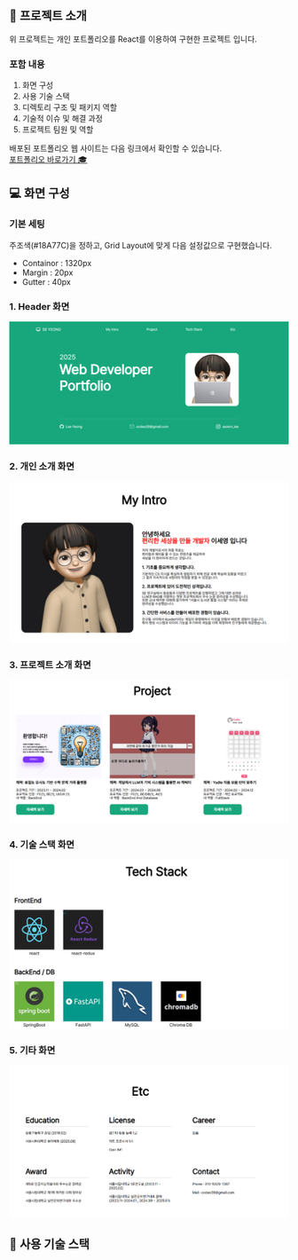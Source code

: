 ## 🔎 프로젝트 소개  

위 프로젝트는 개인 포트폴리오를 React를 이용하여 구현한 프로젝트 입니다.   
### 포함 내용
1. 화면 구성
2. 사용 기술 스택 
3. 디렉토리 구조 및 패키지 역할
4. 기술적 이슈 및 해결 과정
5. 프로젝트 팀원 및 역할

배포된 포트폴리오 웹 사이트는 다음 링크에서 확인할 수 있습니다.   
[포트폴리오 바로가기 🎓](https://portfolio-git-main-leeseyeongs-projects.vercel.app/)   

## 💻 화면 구성
### 기본 세팅
주조색(#18A77C)을 정하고, Grid Layout에 맞게 다음 설정값으로 구현했습니다. 
- Containor : 1320px
- Margin : 20px
- Gutter : 40px
### 1. Header 화면 
<img src="./readme_img/헤더.png" alt="없음"></img>   

### 2. 개인 소개 화면
<img src="./readme_img/개인소개.png" alt="없음"></img>

### 3. 프로젝트 소개 화면
<img src="./readme_img/프로젝트 화면.png" alt="없음"></img>

### 4. 기술 스택 화면
<img src="./readme_img/기술스택.png" alt="없음"></img>

### 5. 기타 화면
<img src="./readme_img/기타.png" alt="없음"></img>

## 🔧 사용 기술 스택
